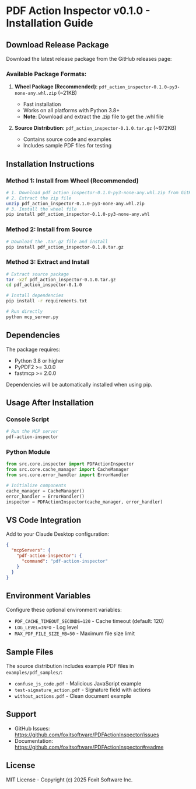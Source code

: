# PDF Action Inspector v0.1.0 - Installation Guide

## Download Release Package

Download the latest release package from the GitHub releases page:

### Available Package Formats:

1. **Wheel Package (Recommended)**: `pdf_action_inspector-0.1.0-py3-none-any.whl.zip` (~21KB)
   - Fast installation
   - Works on all platforms with Python 3.8+
   - **Note**: Download and extract the .zip file to get the .whl file

2. **Source Distribution**: `pdf_action_inspector-0.1.0.tar.gz` (~972KB) 
   - Contains source code and examples
   - Includes sample PDF files for testing

## Installation Instructions

### Method 1: Install from Wheel (Recommended)

```bash
# 1. Download pdf_action_inspector-0.1.0-py3-none-any.whl.zip from GitHub Release
# 2. Extract the zip file
unzip pdf_action_inspector-0.1.0-py3-none-any.whl.zip
# 3. Install the wheel file
pip install pdf_action_inspector-0.1.0-py3-none-any.whl
```

### Method 2: Install from Source

```bash
# Download the .tar.gz file and install
pip install pdf_action_inspector-0.1.0.tar.gz
```

### Method 3: Extract and Install

```bash
# Extract source package
tar -xzf pdf_action_inspector-0.1.0.tar.gz
cd pdf_action_inspector-0.1.0

# Install dependencies
pip install -r requirements.txt

# Run directly
python mcp_server.py
```

## Dependencies

The package requires:
- Python 3.8 or higher
- PyPDF2 >= 3.0.0
- fastmcp >= 2.0.0

Dependencies will be automatically installed when using pip.

## Usage After Installation

### Console Script
```bash
# Run the MCP server
pdf-action-inspector
```

### Python Module
```python
from src.core.inspector import PDFActionInspector
from src.core.cache_manager import CacheManager
from src.core.error_handler import ErrorHandler

# Initialize components
cache_manager = CacheManager()
error_handler = ErrorHandler()
inspector = PDFActionInspector(cache_manager, error_handler)
```

## VS Code Integration

Add to your Claude Desktop configuration:

```json
{
  "mcpServers": {
    "pdf-action-inspector": {
      "command": "pdf-action-inspector"
    }
  }
}
```

## Environment Variables

Configure these optional environment variables:

- `PDF_CACHE_TIMEOUT_SECONDS=120` - Cache timeout (default: 120)
- `LOG_LEVEL=INFO` - Log level
- `MAX_PDF_FILE_SIZE_MB=50` - Maximum file size limit

## Sample Files

The source distribution includes example PDF files in `examples/pdf_samples/`:
- `confuse_js_code.pdf` - Malicious JavaScript example
- `test-signature_action.pdf` - Signature field with actions
- `without_actions.pdf` - Clean document example

## Support

- GitHub Issues: https://github.com/foxitsoftware/PDFActionInspector/issues
- Documentation: https://github.com/foxitsoftware/PDFActionInspector#readme

## License

MIT License - Copyright (c) 2025 Foxit Software Inc.
